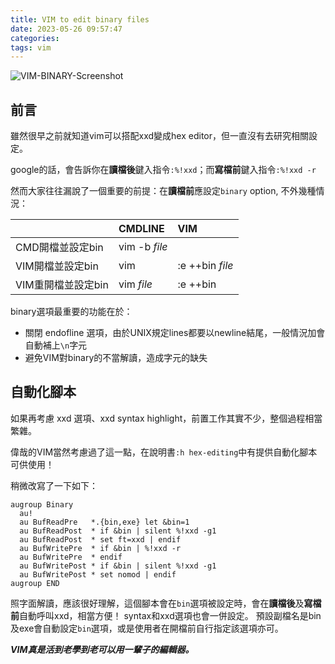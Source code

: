 ```yaml
---
title: VIM to edit binary files
date: 2023-05-26 09:57:47
categories:
tags: vim
---
```


![VIM-BINARY-Screenshot](vim-binary.png)

## 前言

雖然很早之前就知道vim可以搭配xxd變成hex editor，但一直沒有去研究相關設定。

google的話，會告訴你在**讀檔後**鍵入指令`:%!xxd`；而**寫檔前**鍵入指令`:%!xxd -r`

然而大家往往漏說了一個重要的前提：在**讀檔前**應設定`binary` option, 不外幾種情況：

|                    | CMDLINE       | VIM             |
| ------------------ | :------------ | :-------------- |
| CMD開檔並設定bin   | vim -b *file* |                 |
| VIM開檔並設定bin   | vim           | :e ++bin *file* |
| VIM重開檔並設定bin | vim *file*    | :e ++bin        |

binary選項最重要的功能在於：

- 關閉 endofline 選項，由於UNIX規定lines都要以newline結尾，一般情況加會自動補上`\n`字元
- 避免VIM對binary的不當解讀，造成字元的缺失


## 自動化腳本

如果再考慮 xxd 選項、xxd syntax highlight，前置工作其實不少，整個過程相當繁雜。

偉哉的VIM當然考慮過了這一點，在說明書`:h hex-editing`中有提供自動化腳本可供使用！

稍微改寫了一下如下：

```vim
augroup Binary
  au!
  au BufReadPre   *.{bin,exe} let &bin=1
  au BufReadPost  * if &bin | silent %!xxd -g1
  au BufReadPost  * set ft=xxd | endif
  au BufWritePre  * if &bin | %!xxd -r
  au BufWritePre  * endif
  au BufWritePost * if &bin | silent %!xxd -g1
  au BufWritePost * set nomod | endif
augroup END
```

照字面解讀，應該很好理解，這個腳本會在`bin`選項被設定時，會在**讀檔後**及**寫檔前**自動呼叫xxd，相當方便！
syntax和xxd選項也會一併設定。
預設副檔名是bin及exe會自動設定`bin`選項，或是使用者在開檔前自行指定該選項亦可。

***VIM真是活到老學到老可以用一輩子的編輯器。***
